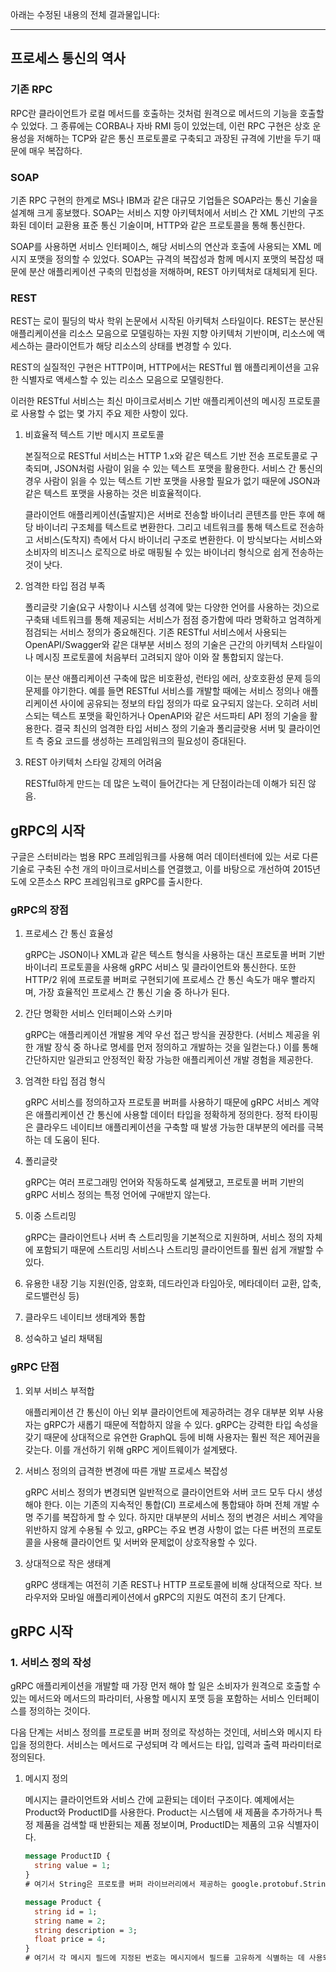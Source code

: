 아래는 수정된 내용의 전체 결과물입니다:

---

## 프로세스 통신의 역사

### 기존 RPC

RPC란 클라이언트가 로컬 메서드를 호출하는 것처럼 원격으로 메서드의 기능을 호출할 수 있었다. 그 종류에는 CORBA나 자바 RMI 등이 있었는데, 이런 RPC 구현은 상호 운용성을 저해하는 TCP와 같은 통신 프로토콜로 구축되고 과장된 규격에 기반을 두기 때문에 매우 복잡하다.

### SOAP

기존 RPC 구현의 한계로 MS나 IBM과 같은 대규모 기업들은 SOAP라는 통신 기술을 설계해 크게 홍보했다. SOAP는 서비스 지향 아키텍처에서 서비스 간 XML 기반의 구조화된 데이터 교환용 표준 통신 기술이며, HTTP와 같은 프로토콜을 통해 통신한다.

SOAP를 사용하면 서비스 인터페이스, 해당 서비스의 연산과 호출에 사용되는 XML 메시지 포맷을 정의할 수 있었다. SOAP는 규격의 복잡성과 함께 메시지 포맷의 복잡성 때문에 분산 애플리케이션 구축의 민첩성을 저해하며, REST 아키텍처로 대체되게 된다.

### REST

REST는 로이 필딩의 박사 학위 논문에서 시작된 아키텍처 스타일이다. REST는 분산된 애플리케이션을 리소스 모음으로 모델링하는 자원 지향 아키텍처 기반이며, 리소스에 액세스하는 클라이언트가 해당 리소스의 상태를 변경할 수 있다.

REST의 실질적인 구현은 HTTP이며, HTTP에서는 RESTful 웹 애플리케이션을 고유한 식별자로 액세스할 수 있는 리소스 모음으로 모델링한다.

이러한 RESTful 서비스는 최신 마이크로서비스 기반 애플리케이션의 메시징 프로토콜로 사용할 수 없는 몇 가지 주요 제한 사항이 있다.

1. 비효율적 텍스트 기반 메시지 프로토콜

    본질적으로 RESTful 서비스는 HTTP 1.x와 같은 텍스트 기반 전송 프로토콜로 구축되며, JSON처럼 사람이 읽을 수 있는 텍스트 포맷을 활용한다. 서비스 간 통신의 경우 사람이 읽을 수 있는 텍스트 기반 포맷을 사용할 필요가 없기 때문에 JSON과 같은 텍스트 포맷을 사용하는 것은 비효율적이다.

    클라이언트 애플리케이션(출발지)은 서버로 전송할 바이너리 콘텐츠를 만든 후에 해당 바이너리 구조체를 텍스트로 변환한다. 그리고 네트워크를 통해 텍스트로 전송하고 서비스(도착지) 측에서 다시 바이너리 구조로 변환한다. 이 방식보다는 서비스와 소비자의 비즈니스 로직으로 바로 매핑될 수 있는 바이너리 형식으로 쉽게 전송하는 것이 낫다.

2. 엄격한 타입 점검 부족

    폴리글랏 기술(요구 사항이나 시스템 성격에 맞는 다양한 언어를 사용하는 것)으로 구축돼 네트워크를 통해 제공되는 서비스가 점점 증가함에 따라 명확하고 엄격하게 점검되는 서비스 정의가 중요해진다. 기존 RESTful 서비스에서 사용되는 OpenAPI/Swagger와 같은 대부분 서비스 정의 기술은 근간의 아키텍처 스타일이나 메시징 프로토콜에 처음부터 고려되지 않아 이와 잘 통합되지 않는다.

    이는 분산 애플리케이션 구축에 많은 비호환성, 런타임 에러, 상호호환성 문제 등의 문제를 야기한다. 예를 들면 RESTful 서비스를 개발할 때에는 서비스 정의나 애플리케이션 사이에 공유되는 정보의 타입 정의가 따로 요구되지 않는다. 오히려 서비스되는 텍스트 포맷을 확인하거나 OpenAPI와 같은 서드파티 API 정의 기술을 활용한다. 결국 최신의 엄격한 타입 서비스 정의 기술과 폴리글랏용 서버 및 클라이언트 측 중요 코드를 생성하는 프레임워크의 필요성이 증대된다.

3. REST 아키텍처 스타일 강제의 어려움

    RESTful하게 만드는 데 많은 노력이 들어간다는 게 단점이라는데 이해가 되진 않음.

## gRPC의 시작

구글은 스터비라는 범용 RPC 프레임워크를 사용해 여러 데이터센터에 있는 서로 다른 기술로 구축된 수천 개의 마이크로서비스를 연결했고, 이를 바탕으로 개선하여 2015년도에 오픈소스 RPC 프레임워크로 gRPC를 출시한다.

### gRPC의 장점

1. 프로세스 간 통신 효율성

    gRPC는 JSON이나 XML과 같은 텍스트 형식을 사용하는 대신 프로토콜 버퍼 기반 바이너리 프로토콜을 사용해 gRPC 서비스 및 클라이언트와 통신한다. 또한 HTTP/2 위에 프로토콜 버퍼로 구현되기에 프로세스 간 통신 속도가 매우 빨라지며, 가장 효율적인 프로세스 간 통신 기술 중 하나가 된다.

2. 간단 명확한 서비스 인터페이스와 스키마

    gRPC는 애플리케이션 개발용 계약 우선 접근 방식을 권장한다. (서비스 제공을 위한 개발 장식 중 하나로 명세를 먼저 정의하고 개발하는 것을 일컫는다.) 이를 통해 간단하지만 일관되고 안정적인 확장 가능한 애플리케이션 개발 경험을 제공한다.

3. 엄격한 타입 점검 형식

    gRPC 서비스를 정의하고자 프로토콜 버퍼를 사용하기 때문에 gRPC 서비스 계약은 애플리케이션 간 통신에 사용할 데이터 타입을 정확하게 정의한다. 정적 타이핑은 클라우드 네이티브 애플리케이션을 구축할 때 발생 가능한 대부분의 에러를 극복하는 데 도움이 된다.

4. 폴리글랏

    gRPC는 여러 프로그래밍 언어와 작동하도록 설계됐고, 프로토콜 버퍼 기반의 gRPC 서비스 정의는 특정 언어에 구애받지 않는다.

5. 이중 스트리밍

    gRPC는 클라이언트나 서버 측 스트리밍을 기본적으로 지원하며, 서비스 정의 자체에 포함되기 때문에 스트리밍 서비스나 스트리밍 클라이언트를 훨씬 쉽게 개발할 수 있다.

6. 유용한 내장 기능 지원(인증, 암호화, 데드라인과 타임아웃, 메타데이터 교환, 압축, 로드밸런싱 등)

7. 클라우드 네이티브 생태계와 통합

8. 성숙하고 널리 채택됨

### gRPC 단점

1. 외부 서비스 부적합

    애플리케이션 간 통신이 아닌 외부 클라이언트에 제공하려는 경우 대부분 외부 사용자는 gRPC가 새롭기 때문에 적합하지 않을 수 있다. gRPC는 강력한 타입 속성을 갖기 때문에 상대적으로 유연한 GraphQL 등에 비해 사용자는 훨씬 적은 제어권을 갖는다. 이를 개선하기 위해 gRPC 게이트웨이가 설계됐다.

2. 서비스 정의의 급격한 변경에 따른 개발 프로세스 복잡성

    gRPC 서비스 정의가 변경되면 일반적으로 클라이언트와 서버 코드 모두 다시 생성해야 한다. 이는 기존의 지속적인 통합(CI) 프로세스에 통합돼야 하며 전체 개발 수명 주기를 복잡하게 할 수 있다. 하지만 대부분의 서비스 정의 변경은 서비스 계약을 위반하지 않게 수용될 수 있고, gRPC는 주요 변경 사항이 없는 다른 버전의 프로토콜을 사용해 클라이언트 및 서버와 문제없이 상호작용할 수 있다.

3. 상대적으로 작은 생태계

    gRPC 생태계는 여전히 기존 REST나 HTTP 프로토콜에 비해 상대적으로 작다. 브라우저와 모바일 애플리케이션에서 gRPC의 지원도 여전히 초기 단계다.

## gRPC 시작

### 1. 서비스 정의 작성

gRPC 애플리케이션을 개발할 때 가장 먼저 해야 할 일은 소비자가 원격으로 호출할 수 있는 메서드와 메서드의 파라미터, 사용할 메시지 포맷 등을 포함하는 서비스 인터페이스를 정의하는 것이다.

다음 단계는 서비스 정의를 프로토콜 버퍼 정의로 작성하는 것인데, 서비스와 메시지 타입을 정의한다. 서비스는 메서드로 구성되며 각 메서드는 타입, 입력과 출력 파라미터로 정의된다.

1. 메시지 정의

    메시지는 클라이언트와 서비스 간에 교환되는 데이터 구조이다. 예제에서는 Product와 ProductID를 사용한다. Product는 시스템에 새 제품을 추가하거나 특정 제품을 검색할 때 반환되는 제품 정보이며, ProductID는 제품의 고유 식별자이다.

    ```protobuf
    message ProductID {
      string value = 1;
    }
    # 여기서 String은 프로토콜 버퍼 라이브러리에서 제공하는 google.protobuf.StringValue 타입
    ```

    ```protobuf
    message Product {
      string id = 1;
      string name = 2;
      string description = 3;
      float price = 4;
    }
    # 여기서 각 메시지 필드에 지정된 번호는 메시지에서 필드를 고유하게 식별하는 데 사용되기 때문에, 같은 메시지 정의 안에서
